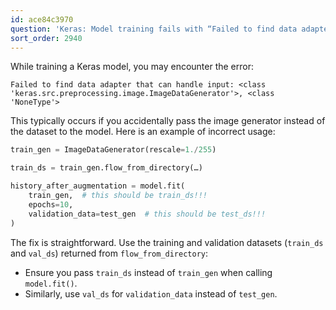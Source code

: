 ```yaml
---
id: ace84c3970
question: 'Keras: Model training fails with “Failed to find data adapter”'
sort_order: 2940
---
```


While training a Keras model, you may encounter the error:

```
Failed to find data adapter that can handle input: <class 'keras.src.preprocessing.image.ImageDataGenerator'>, <class 'NoneType'>
```

This typically occurs if you accidentally pass the image generator instead of the dataset to the model. Here is an example of incorrect usage:

```python
train_gen = ImageDataGenerator(rescale=1./255)

train_ds = train_gen.flow_from_directory(…)

history_after_augmentation = model.fit(
    train_gen,  # this should be train_ds!!!
    epochs=10,
    validation_data=test_gen  # this should be test_ds!!!
)
```


The fix is straightforward. Use the training and validation datasets (`train_ds` and `val_ds`) returned from `flow_from_directory`:

- Ensure you pass `train_ds` instead of `train_gen` when calling `model.fit()`.
- Similarly, use `val_ds` for `validation_data` instead of `test_gen`.